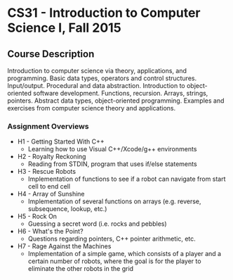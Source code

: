 # CS31 - Introduction to Computer Science I, Fall 2015 

## Course Description
Introduction to computer science via theory, applications, and programming. Basic data types, operators and control structures. Input/output. Procedural and data abstraction. Introduction to object-oriented software development. Functions, recursion. Arrays, strings, pointers. Abstract data types, object-oriented programming. Examples and exercises from computer science theory and applications.

### Assignment Overviews
* H1 - Getting Started With C++
  * Learning how to use Visual C++/Xcode/g++ environments
* H2 - Royalty Reckoning
  * Reading from STDIN, program that uses if/else statements
* H3 - Rescue Robots
  * Implementation of functions to see if a robot can navigate from start cell to end cell
* H4 - Array of Sunshine
  * Implementation of several functions on arrays (e.g. reverse, subsequence, lookup, etc.)
* H5 - Rock On
  * Guessing a secret word (i.e. rocks and pebbles) 
* H6 - What's the Point?
  * Questions regarding pointers, C++ pointer arithmetic, etc.
* H7 - Rage Against the Machines
  * Implementation of a simple game, which consists of a player and a certain number of robots, where the goal is for the player to eliminate the other robots in the grid